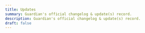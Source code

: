 ```yaml
---
title: Updates
summary: Guardian's official changelog & update(s) record.
description: Guardian's official changelog & update(s) record.
draft: false
---
```

